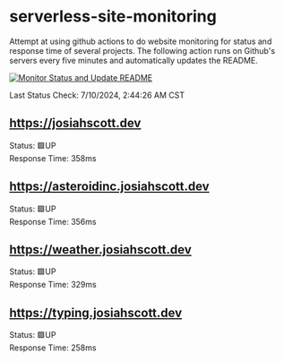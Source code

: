 # serverless-site-monitoring
Attempt at using github actions to do website monitoring for status and response time of several projects. The following action runs on Github's servers every five minutes and automatically updates the README.  

[![Monitor Status and Update README](https://github.com/JosiahSco/serverless-site-monitoring/actions/workflows/monitor.yaml/badge.svg)](https://github.com/JosiahSco/serverless-site-monitoring/actions/workflows/monitor.yaml)

Last Status Check: 7/10/2024, 2:44:26 AM CST

## https://josiahscott.dev
Status: 🟩UP  
Response Time: 358ms

## https://asteroidinc.josiahscott.dev
Status: 🟩UP  
Response Time: 356ms

## https://weather.josiahscott.dev
Status: 🟩UP  
Response Time: 329ms

## https://typing.josiahscott.dev
Status: 🟩UP  
Response Time: 258ms

